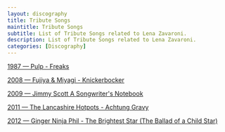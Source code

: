```yaml
---
layout: discography
title: Tribute Songs
maintitle: Tribute Songs
subtitle: List of Tribute Songs related to Lena Zavaroni.
description: List of Tribute Songs related to Lena Zavaroni.
categories: [Discography]
---
```


<a href="/discography/tribute-songs/1987-05-11-pulp-freaks">1987 &#8212; Pulp - Freaks</a>

<a href="/discography/tribute-songs/2008-08-25-fujiyaand-miyagi-knickerbocker">2008 &#8212; Fujiya & Miyagi - Knickerbocker</a>

<a href="/discography/tribute-songs/2009-06-01-jimmy-scott-a-songwriters-notebook">2009 &#8212; Jimmy Scott A Songwriter's Notebook</a>

<a href="/discography/tribute-songs/2011-06-27-thelancashire-hotpots-achtung-gravy">2011 &#8212; The Lancashire Hotpots - Achtung Gravy</a>

<a href="/discography/tribute-songs/2012-03-28-ginger-ninja-phil-the-brightest-star">2012 &#8212; Ginger Ninja Phil - The Brightest Star (The Ballad of a Child Star)</a>
